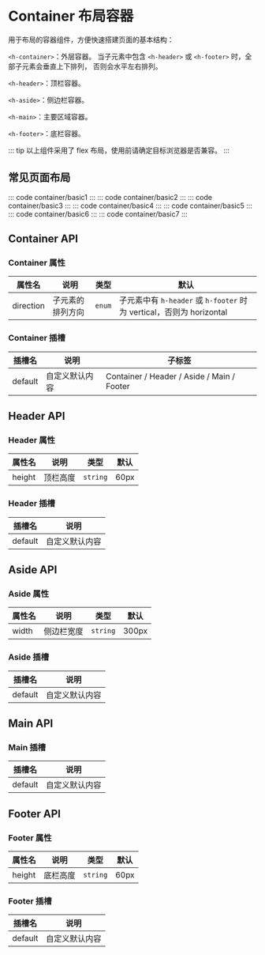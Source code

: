<script setup>
  import basic1 from 'exam/container/basic1.vue'
  import basic2 from 'exam/container/basic2.vue'
  import basic3 from 'exam/container/basic3.vue'
  import basic4 from 'exam/container/basic4.vue'
  import basic5 from 'exam/container/basic5.vue'
  import basic6 from 'exam/container/basic6.vue'
  import basic7 from 'exam/container/basic7.vue'
</script>

# Container 布局容器

用于布局的容器组件，方便快速搭建页面的基本结构：

`<h-container>`：外层容器。 当子元素中包含 `<h-header>` 或 `<h-footer>` 时，全部子元素会垂直上下排列， 否则会水平左右排列。

`<h-header>`：顶栏容器。

`<h-aside>`：侧边栏容器。

`<h-main>`：主要区域容器。

`<h-footer>`：底栏容器。

::: tip
以上组件采用了 flex 布局，使用前请确定目标浏览器是否兼容。
:::

## 常见页面布局

::: code container/basic1
<basic1></basic1>
:::
::: code container/basic2
<basic2></basic2>
:::
::: code container/basic3
<basic3></basic3>
:::
::: code container/basic4
<basic4></basic4>
:::
::: code container/basic5
<basic5></basic5>
:::
::: code container/basic6
<basic6></basic6>
:::
::: code container/basic7
<basic7></basic7>
:::

## Container API

### Container 属性

| 属性名    | 说明             | 类型   | 默认                                                                 |
| --------- | ---------------- | ------ | -------------------------------------------------------------------- |
| direction | 子元素的排列方向 | `enum` | 子元素中有 `h-header` 或 `h-footer` 时为 vertical，否则为 horizontal |

### Container 插槽

| 插槽名  | 说明           | 子标签                                     |
| ------- | -------------- | ------------------------------------------ |
| default | 自定义默认内容 | Container / Header / Aside / Main / Footer |

## Header API

### Header 属性

| 属性名 | 说明     | 类型     | 默认 |
| ------ | -------- | -------- | ---- |
| height | 顶栏高度 | `string` | 60px |

### Header 插槽

| 插槽名  | 说明           |
| ------- | -------------- |
| default | 自定义默认内容 |

## Aside API

### Aside 属性

| 属性名 | 说明       | 类型     | 默认  |
| ------ | ---------- | -------- | ----- |
| width  | 侧边栏宽度 | `string` | 300px |

### Aside 插槽

| 插槽名  | 说明           |
| ------- | -------------- |
| default | 自定义默认内容 |

## Main API

### Main 插槽

| 插槽名  | 说明           |
| ------- | -------------- |
| default | 自定义默认内容 |

## Footer API

### Footer 属性

| 属性名 | 说明     | 类型     | 默认 |
| ------ | -------- | -------- | ---- |
| height | 底栏高度 | `string` | 60px |

### Footer 插槽

| 插槽名  | 说明           |
| ------- | -------------- |
| default | 自定义默认内容 |
